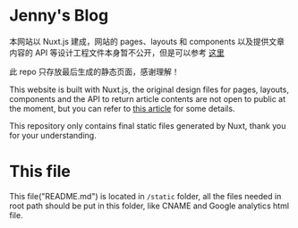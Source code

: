 # Jenny's Blog

本网站以 Nuxt.js 建成，网站的 pages、layouts 和 components 以及提供文章内容的 API 等设计工程文件本身暂不公开，但是可以参考 [这里](https://www.houzhenni.com/blog/nuxt-blog-static-website) 

此 repo 只存放最后生成的静态页面，感谢理解！

This website is built with Nuxt.js, the original design files for pages, layouts, components and the API to return article contents are not open to public at the moment, but you can refer to [this article](https://www.houzhenni.com/blog/nuxt-blog-static-website-en) for some details.

This repository only contains final static files generated by Nuxt, thank you for your understanding.

# This file

This file("README.md") is located in ```/static``` folder, all the files needed in root path should be put in this folder, like CNAME and Google analytics html file.